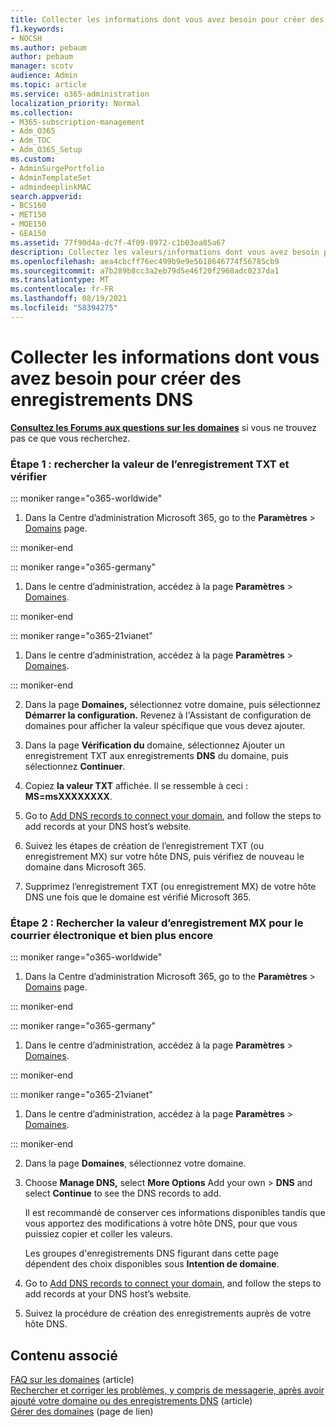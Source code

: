 ```yaml
---
title: Collecter les informations dont vous avez besoin pour créer des enregistrements DNS
f1.keywords:
- NOCSH
ms.author: pebaum
author: pebaum
manager: scotv
audience: Admin
ms.topic: article
ms.service: o365-administration
localization_priority: Normal
ms.collection:
- M365-subscription-management
- Adm_O365
- Adm_TOC
- Adm_O365_Setup
ms.custom:
- AdminSurgePortfolio
- AdminTemplateSet
- admindeeplinkMAC
search.appverid:
- BCS160
- MET150
- MOE150
- GEA150
ms.assetid: 77f90d4a-dc7f-4f09-8972-c1b03ea85a67
description: Collectez les valeurs/informations dont vous avez besoin pour créer des enregistrements DNS afin de connecter votre domaine à Microsoft 365 abonnement.
ms.openlocfilehash: aea4cbcff76ec499b9e9e5618646774f56785cb9
ms.sourcegitcommit: a7b289b8cc3a2eb79d5e46f20f2968adc0237da1
ms.translationtype: MT
ms.contentlocale: fr-FR
ms.lasthandoff: 08/19/2021
ms.locfileid: "58394275"
---
```

# <a name="gather-the-information-you-need-to-create-dns-records"></a>Collecter les informations dont vous avez besoin pour créer des enregistrements DNS

 **[Consultez les Forums aux questions sur les domaines](../setup/domains-faq.yml)** si vous ne trouvez pas ce que vous recherchez. 
  
### <a name="step-1-find-the-txt-record-value-and-verify"></a>Étape 1 : rechercher la valeur de l’enregistrement TXT et vérifier

::: moniker range="o365-worldwide"

1. Dans la Centre d’administration Microsoft 365, go to the **Paramètres** \> <a href="https://go.microsoft.com/fwlink/p/?linkid=834818" target="_blank">Domains</a> page.

::: moniker-end

::: moniker range="o365-germany"

1. Dans le centre d’administration, accédez à la page **Paramètres** > <a href="https://go.microsoft.com/fwlink/p/?linkid=854615" target="_blank">Domaines</a>.

::: moniker-end

::: moniker range="o365-21vianet"

1. Dans le centre d’administration, accédez à la page **Paramètres** > <a href="https://go.microsoft.com/fwlink/p/?linkid=2007048" target="_blank">Domaines</a>.

::: moniker-end
    
2. Dans la page **Domaines,** sélectionnez votre domaine, puis sélectionnez **Démarrer la configuration.** Revenez à l'Assistant de configuration de domaines pour afficher la valeur spécifique que vous devez ajouter.
    
3. Dans la page **Vérification du** domaine, sélectionnez Ajouter un enregistrement TXT aux enregistrements **DNS** du domaine, puis sélectionnez **Continuer**.
    
4. Copiez **la valeur TXT** affichée. Il se ressemble à ceci : **MS=msXXXXXXXX**. 
    
5. Go to [Add DNS records to connect your domain](create-dns-records-at-any-dns-hosting-provider.md), and follow the steps to add records at your DNS host’s website.
    
6. Suivez les étapes de création de l’enregistrement TXT (ou enregistrement MX) sur votre hôte DNS, puis vérifiez de nouveau le domaine dans Microsoft 365.

7. Supprimez l’enregistrement TXT (ou enregistrement MX) de votre hôte DNS une fois que le domaine est vérifié Microsoft 365.
    
### <a name="step-2-find-the-mx-record-value-for-email-and-more"></a>Étape 2 : Rechercher la valeur d’enregistrement MX pour le courrier électronique et bien plus encore

::: moniker range="o365-worldwide"

1. Dans la Centre d’administration Microsoft 365, go to the **Paramètres** \> <a href="https://go.microsoft.com/fwlink/p/?linkid=834818" target="_blank">Domains</a> page.

::: moniker-end
    
::: moniker range="o365-germany"

1. Dans le centre d’administration, accédez à la page **Paramètres** > <a href="https://go.microsoft.com/fwlink/p/?linkid=854615" target="_blank">Domaines</a>.

::: moniker-end

::: moniker range="o365-21vianet"

1. Dans le centre d’administration, accédez à la page **Paramètres** > <a href="https://go.microsoft.com/fwlink/p/?linkid=2007048" target="_blank">Domaines</a>.

::: moniker-end
    
2. Dans la page **Domaines**, sélectionnez votre domaine.
    
3. Choose **Manage DNS,** select **More Options** Add your own  >  **DNS** and select **Continue** to see the DNS records to add.
    
    Il est recommandé de conserver ces informations disponibles tandis que vous apportez des modifications à votre hôte DNS, pour que vous puissiez copier et coller les valeurs.
    
    Les groupes d'enregistrements DNS figurant dans cette page dépendent des choix disponibles sous **Intention de domaine**.
    
4. Go to [Add DNS records to connect your domain](create-dns-records-at-any-dns-hosting-provider.md), and follow the steps to add records at your DNS host’s website.

5. Suivez la procédure de création des enregistrements auprès de votre hôte DNS.

## <a name="related-content"></a>Contenu associé

[FAQ sur les domaines](../setup/domains-faq.yml) (article)\
[Rechercher et corriger les problèmes, y compris de messagerie, après avoir ajouté votre domaine ou des enregistrements DNS](find-and-fix-issues.md) (article)\
[Gérer des domaines](index.yml) (page de lien)